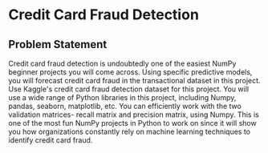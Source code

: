 # Credit Card Fraud Detection

## Problem Statement

Credit card fraud detection is undoubtedly one of the easiest NumPy beginner projects you will come across. Using specific predictive models, you will forecast credit card fraud in the transactional dataset in this project. Use Kaggle's credit card fraud detection dataset for this project. You will use a wide range of Python libraries in this project, including Numpy, pandas, seaborn, matplotlib, etc. You can efficiently work with the two validation matrices- recall matrix and precision matrix, using Numpy. This is one of the most fun NumPy projects in Python to work on since it will show you how organizations constantly rely on machine learning techniques to identify credit card fraud. 
